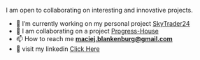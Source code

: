 I am open to collaborating on interesting and innovative projects.

- 🔭 I’m currently working on my personal project [SkyTrader24](https://github.com/McBlankenburg/SkyTrader24)
- 👯 I am collaborating on a project [Progress-House]([https://github.com/McBlankenburg/SkyTrader24](https://github.com/Progress-House))
- 📫 How to reach me **maciej.blankenburg@gmail.com**
- 👥 visit my linkedin [Click Here](https://www.linkedin.com/in/mcblankenburg/)
 
 

